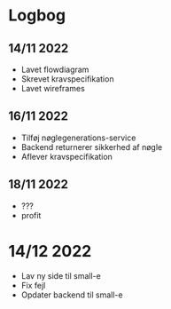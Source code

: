 # Logbog

## 14/11 2022
* Lavet flowdiagram
* Skrevet kravspecifikation
* Lavet wireframes


## 16/11 2022
* Tilføj nøglegenerations-service
* Backend returnerer sikkerhed af nøgle
* Aflever kravspecifikation


## 18/11 2022
* ???
* profit


# 14/12 2022
* Lav ny side til small-e
* Fix fejl
* Opdater backend til small-e
